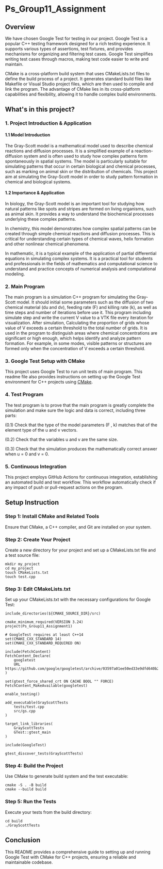 # Ps_Group11_Assignment

## Overview

We have chosen Google Test for testing in our project. Google Test is a popular C++ testing framework designed for a rich testing experience. It supports various types of assertions, test fixtures, and provides mechanisms for organizing and filtering test cases. Google Test simplifies writing test cases through macros, making test code easier to write and maintain.

CMake is a cross-platform build system that uses CMakeLists.txt files to define the build process of a project. It generates standard build files like Makefile or Visual Studio project files, which are then used to compile and link the program. The advantage of CMake lies in its cross-platform capabilities and flexibility, allowing it to handle complex build environments.

## What's in this project?

### 1. Project Introduction & Application

#### 1.1 Model Introduction

​The Gray-Scott model is a mathematical model used to describe chemical reactions and diffusion processes. It is a simplified example of a reaction-diffusion system and is often used to study how complex patterns form spontaneously in spatial systems. The model is particularly suitable for simulating patterns that occur in certain biological and chemical processes, such as marking on animal skin or the distribution of chemicals. This project aim at simulating the Gray-Scott model in order to study pattern formation in chemical and biological systems.

#### 1.2 Importance & Application

​In biology, the Gray-Scott model is an important tool for studying how natural patterns like spots and stripes are formed on living organisms, such as animal skin. It provides a way to understand the biochemical processes underlying these complex patterns. 

​In chemistry, this model demonstrates how complex spatial patterns can be created through simple chemical reactions and diffusion processes. This is critical for understanding certain types of chemical waves, helix formation and other nonlinear chemical phenomena.

​In mathematic,  it is a typical example of the application of partial differential equations in simulating complex systems. It is a practical tool for students and professionals in the fields of mathematics and computational science to understand and practice concepts of numerical analysis and computational modeling.



### 2. Main Program

​The main program is a simulation C++ program for simulating the Gray-Scott model.  It should initial some parameters  such as the diffusion of two chemical material (du and dv), feeding rate (F) and killing rate (k), as well as time steps and number of iterations before use it. This program including simulate step and write the current V value to a VTK file every iteration for visualization. After simulation, Calculating the proportion of grids whose value of V exceeds a certain threshold to the total number of grids. It is used in the program to distinguish areas where chemical concentrations are significant or high enough, which helps identify and analyze pattern formation. For example, in some modes, visible patterns or structures are formed only when the concentration of V exceeds a certain threshold.


### 3. Google Test Setup with CMake

This project uses Google Test to run unit tests of main program. This readme file also provides instructions on setting up the Google Test environment for C++ projects using [CMake](https://cmake.org/).


### 4. Test Program

​The test program is to prove that the main program is greatly complete the simulation and make sure the logic and data is correct, including three parts:

(0.1) Check that the type of the model parameters (F , k) matches that of the element type of the u and v vectors.

(0.2) Check that the variables u and v are the same size.

(0.3) Check that the simulation produces the mathematically correct answer when u = 0 and v = 0.

### 5. Continuous Integration

This project employs GitHub Actions for continuous integration, establishing an automated build and test workflow. This workflow automatically check if any impact of push or pull-request actions on the program.


## Setup Instruction

### Step 1: Install CMake and Related Tools

Ensure that CMake, a C++ compiler, and Git are installed on your system.

### Step 2: Create Your Project

Create a new directory for your project and set up a CMakeLists.txt file and a test source file:

```
mkdir my_project
cd my_project
touch CMakeLists.txt
touch test.cpp
```

### Step 3: Edit CMakeLists.txt

Set up your CMakeLists.txt with the necessary configurations for Google Test:

```
include_directories(${CMAKE_SOURCE_DIR}/src)

cmake_minimum_required(VERSION 3.24)
project(Ps_Group11_Assignment1)

# GoogleTest requires at least C++14
set(CMAKE_CXX_STANDARD 14)
set(CMAKE_CXX_STANDARD_REQUIRED ON)

include(FetchContent)
FetchContent_Declare(
    googletest
    URL https://github.com/google/googletest/archive/03597a01ee50ed33e9dfd640b249b4be3799d395.zip
)

set(gtest_force_shared_crt ON CACHE BOOL "" FORCE)
FetchContent_MakeAvailable(googletest)

enable_testing()

add_executable(GrayScottTests
    tests/test.cpp
    src/gs.cpp
)

target_link_libraries(
    GrayScottTests
    GTest::gtest_main
)

include(GoogleTest)

gtest_discover_tests(GrayScottTests)
```

### Step 4: Build the Project

Use CMake to generate build system and the test executable:

```
cmake -S . -B build
cmake --build build
```

### Step 5: Run the Tests

Execute your tests from the build directory:

```
cd build
./GrayScottTests
```

## Conclusion

This README provides a comprehensive guide to setting up and running Google Test with CMake for C++ projects, ensuring a reliable and maintainable codebase.
